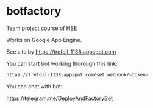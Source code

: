 # botfactory
Team project course of HSE

Works on Google App Engine.

See site by https://trefoil-1138.appspot.com

You can start bot working thorough this link:

```sh
https://trefoil-1138.appspot.com/set_webhook/<token>
```

You can chat with bot:

https://telegram.me/DeployAndFactoryBot

